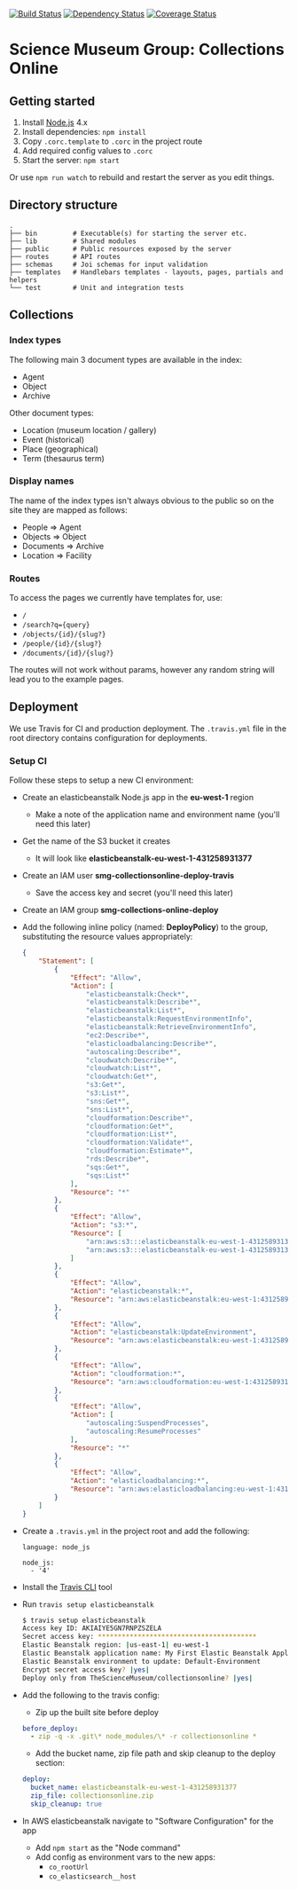 [![Build Status](https://travis-ci.org/TheScienceMuseum/collectionsonline.svg?branch=master)](https://travis-ci.org/TheScienceMuseum/collectionsonline) [![Dependency Status](https://david-dm.org/TheScienceMuseum/collectionsonline.svg)](https://david-dm.org/TheScienceMuseum/collectionsonline) [![Coverage Status](https://img.shields.io/codecov/c/github/TheScienceMuseum/collectionsonline.svg?maxAge=2592000)](https://codecov.io/gh/TheScienceMuseum/collectionsonline)

# Science Museum Group: Collections Online

## Getting started

1. Install [Node.js](https://nodejs.org/en/) 4.x
2. Install dependencies: `npm install`
3. Copy `.corc.template` to `.corc` in the project route
4. Add required config values to `.corc`
5. Start the server: `npm start`

Or use `npm run watch` to rebuild and restart the server as you edit things.

## Directory structure

```
.
├── bin         # Executable(s) for starting the server etc.
├── lib         # Shared modules
├── public      # Public resources exposed by the server
├── routes      # API routes
├── schemas     # Joi schemas for input validation
├── templates   # Handlebars templates - layouts, pages, partials and helpers
└── test        # Unit and integration tests
```

## Collections

### Index types

The following main 3 document types are available in the index:

* Agent
* Object
* Archive

Other document types:

* Location (museum location / gallery)
* Event (historical)
* Place (geographical)
* Term (thesaurus term)

### Display names

The name of the index types isn't always obvious to the public so on the site they are mapped as follows:

* People => Agent
* Objects => Object
* Documents => Archive
* Location => Facility

### Routes

To access the pages we currently have templates for, use:

* `/`
* `/search?q={query}`
* `/objects/{id}/{slug?}`
* `/people/{id}/{slug?}`
* `/documents/{id}/{slug?}`

The routes will not work without params, however any random string will lead you to the example pages.

## Deployment

We use Travis for CI and production deployment. The `.travis.yml` file in the root directory contains configuration for deployments.

### Setup CI

Follow these steps to setup a new CI environment:

* Create an elasticbeanstalk Node.js app in the **eu-west-1** region
    * Make a note of the application name and environment name (you'll need this later)
* Get the name of the S3 bucket it creates
    * It will look like **elasticbeanstalk-eu-west-1-431258931377**
* Create an IAM user **smg-collectionsonline-deploy-travis**
    * Save the access key and secret (you'll need this later)
* Create an IAM group **smg-collections-online-deploy**
* Add the following inline policy (named: **DeployPolicy**) to the group, substituting the resource values appropriately:

    ```json
    {
        "Statement": [
            {
                "Effect": "Allow",
                "Action": [
                    "elasticbeanstalk:Check*",
                    "elasticbeanstalk:Describe*",
                    "elasticbeanstalk:List*",
                    "elasticbeanstalk:RequestEnvironmentInfo",
                    "elasticbeanstalk:RetrieveEnvironmentInfo",
                    "ec2:Describe*",
                    "elasticloadbalancing:Describe*",
                    "autoscaling:Describe*",
                    "cloudwatch:Describe*",
                    "cloudwatch:List*",
                    "cloudwatch:Get*",
                    "s3:Get*",
                    "s3:List*",
                    "sns:Get*",
                    "sns:List*",
                    "cloudformation:Describe*",
                    "cloudformation:Get*",
                    "cloudformation:List*",
                    "cloudformation:Validate*",
                    "cloudformation:Estimate*",
                    "rds:Describe*",
                    "sqs:Get*",
                    "sqs:List*"
                ],
                "Resource": "*"
            },
            {
                "Effect": "Allow",
                "Action": "s3:*",
                "Resource": [
                    "arn:aws:s3:::elasticbeanstalk-eu-west-1-431258931377",
                    "arn:aws:s3:::elasticbeanstalk-eu-west-1-431258931377/*"
                ]
            },
            {
                "Effect": "Allow",
                "Action": "elasticbeanstalk:*",
                "Resource": "arn:aws:elasticbeanstalk:eu-west-1:431258931377:*"
            },
            {
                "Effect": "Allow",
                "Action": "elasticbeanstalk:UpdateEnvironment",
                "Resource": "arn:aws:elasticbeanstalk:eu-west-1:431258931377:environment/Default-Environment/My First Elastic Beanstalk Application"
            },
            {
                "Effect": "Allow",
                "Action": "cloudformation:*",
                "Resource": "arn:aws:cloudformation:eu-west-1:431258931377:*"
            },
            {
                "Effect": "Allow",
                "Action": [  
                    "autoscaling:SuspendProcesses",
                    "autoscaling:ResumeProcesses"
                ],
                "Resource": "*"
            },
            {
                "Effect": "Allow",
                "Action": "elasticloadbalancing:*",
                "Resource": "arn:aws:elasticloadbalancing:eu-west-1:431258931377:*"
            }
        ]
    }
    ```

* Create a `.travis.yml` in the project root and add the following:

    ```
    language: node_js

    node_js:
      - '4'
    ```

* Install the [Travis CLI](https://github.com/travis-ci/travis.rb) tool
* Run `travis setup elasticbeanstalk`

    ```sh
    $ travis setup elasticbeanstalk
    Access key ID: AKIAIYE5GN7RNPZSZELA
    Secret access key: ****************************************
    Elastic Beanstalk region: |us-east-1| eu-west-1
    Elastic Beanstalk application name: My First Elastic Beanstalk Application
    Elastic Beanstalk environment to update: Default-Environment
    Encrypt secret access key? |yes|
    Deploy only from TheScienceMuseum/collectionsonline? |yes|
    ```

* Add the following to the travis config:
    * Zip up the built site before deploy

    ````yaml
    before_deploy:
      - zip -q -x .git\* node_modules/\* -r collectionsonline *
    ````

    * Add the bucket name, zip file path and skip cleanup to the deploy section:

    ```yaml
    deploy:
      bucket_name: elasticbeanstalk-eu-west-1-431258931377
      zip_file: collectionsonline.zip
      skip_cleanup: true
    ```

* In AWS elasticbeanstalk navigate to "Software Configuration" for the app
    * Add `npm start` as the "Node command"
    * Add config as environment vars to the new apps:
        * `co_rootUrl`
        * `co_elasticsearch__host`
